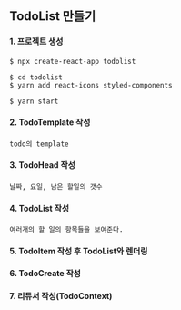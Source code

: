 ## TodoList 만들기

#### 1. 프로젝트 생성
```
$ npx create-react-app todolist
```

```
$ cd todolist
$ yarn add react-icons styled-components
```

```
$ yarn start

```

#### 2. TodoTemplate 작성
```
todo의 template
```
#### 3. TodoHead 작성
```
날짜, 요일, 남은 할일의 갯수
```

#### 4. TodoList 작성
```
여러개의 할 일의 항목들을 보여준다.
```

#### 5. TodoItem 작성 후 TodoList와 렌더링

#### 6. TodoCreate 작성

#### 7. 리듀서 작성(TodoContext)

